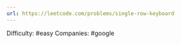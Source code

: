 ```yaml
---
url: https://leetcode.com/problems/single-row-keyboard
---
```


Difficulty: #easy
Companies: #google
